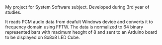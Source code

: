 My project for System Software subject. Developed during 3rd year of studies.

It reads PCM audio data from deafult Windows device and converts it to frequency domain using FFTW. The data is normalized to 64 binary represented bars with maximum heoght of 8 and sent to an Arduino board to be displayed on 8x8x8 LED Cube.